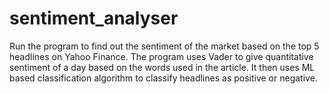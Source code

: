 # sentiment_analyser
Run the program to find out the sentiment of the market based on the top 5 headlines on Yahoo Finance. The program uses Vader to give quantitative sentiment of a day based on the words used in the article. It then uses ML based classification algorithm to classify headlines as positive or negative.
